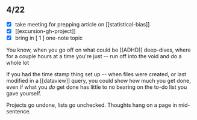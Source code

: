 **4/22**
---
- [x] take meeting for prepping article on [[statistical-bias]]
-  [x] [[excursion-gh-project]]
-  [x] bring in [ 1 ] one-note topic

You know, when you go off on what could be [[ADHD]] deep-dives, where for a couple hours at a time you're just -- run off into the void and do a whole lot

If you had the time stamp thing set up -- when files were created, or last modified in a [[dataview]] query, you could show how much you get done, even if what you *do* get done has little to no bearing on the to-do list you gave yourself.

Projects go undone, lists go unchecked. Thoughts hang on a page in mid-sentence.